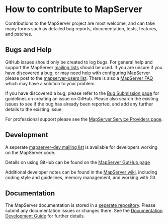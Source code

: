 # How to contribute to MapServer

Contributions to the MapServer project are most welcome, and can take many forms such as detailed bug reports, documentation, 
tests, features, and patches. 

## Bugs and Help

GitHub issues should only be created to log bugs. For general help and support the MapServer [mailing lists](http://mapserver.org/community/lists.html)
should be used. If you are unsure if you have discovered a bug, or may need help with configuring MapServer please 
post to the [mapserver-users list](http://lists.osgeo.org/mailman/listinfo/mapserver-users). There is also 
a [MapServer FAQ](http://www.mapserver.org/faq.html) which may have a solution to your problem. 

If you have discovered a bug, please refer to the [Bug Submission page](http://mapserver.org/development/bugs.html) for
guidelines on creating an issue on GitHub. Please also search the existing issues to see if the bug has already been reported, and
add any further details to the existing issue. 

For professional support please see the [MapServer Service Providers page](http://mapserver.org/community/service_providers.html). 

## Development

A seperate [mapserver-dev mailing list](http://lists.osgeo.org/mailman/listinfo/mapserver-dev) is available for developers
working on the MapServer code. 

Details on using GitHub can be found on the [MapServer GutHub page](http://mapserver.org/development/git.html)  

Additional developer notes can be found in the [MapServer wiki](https://github.com/mapserver/mapserver/wiki#developer-notes), including
coding style and guidelines, memory management, and working with Git. 

## Documentation

The MapServer documentation is stored in a [seperate repository](https://github.com/mapserver/docs). Please submit any documentation
issues or changes there. See the [Documentation Development Guide](http://mapserver.org/development/documentation.html) for further details. 





